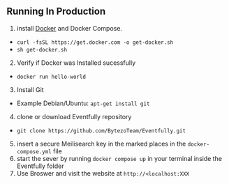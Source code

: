 ## Running In Production

1. install [Docker](https://docs.docker.com/engine/install/) and Docker Compose.
- ``curl -fsSL https://get.docker.com -o get-docker.sh ``
- ``sh get-docker.sh``
2. Verify if Docker was Installed sucessfully
- ``docker run hello-world``
3. Install Git
- Example Debian/Ubuntu: ``apt-get install git``
4. clone or download Eventfully repository
- `` git clone https://github.com/BytezoTeam/Eventfully.git ``
5. insert a secure Meilisearch key in the marked places in the `docker-compose.yml` file
6. start the sever by running `docker compose up` in your terminal inside the Eventfully folder
7. Use Broswer and visit the website at ``http://<localhost:XXX``
